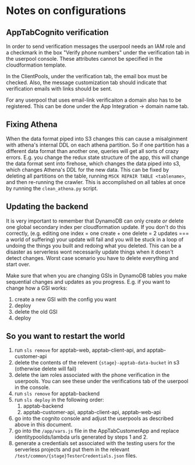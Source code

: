 Notes on configurations
=======================

AppTabCognito verification
--------------------------
In order to send verification messages the userpool needs an IAM role
and a checkmark in the box "Verify phone numbers" under the verification
tab in the userpool console. These attributes cannot be specified
in the cloudformation template.

In the ClientPools, under the verification tab, the email box must be checked.
Also, the message customization tab should indicate that verification emails with links
should be sent.

For any userpool that uses email-link verificaiton a domain also has to be registered. This can be done
under the App Integration -\> domain name tab.

Fixing Athena
-------------
When the data format piped into S3 changes this can cause a misalginment with athena's internal DDL on each athena partition.
So if one partition has a different data format than another one, queries will get all sorts of crazy errors. E.g. you 
change the redux state structure of the app, this will change the data format sent into firehose, which changes the data piped into 
s3, which changes Athena's DDL for the new data. This can be fixed by deleting all partitions on the table, running 
`MSCK REPAIR TABLE <tablename>`, and then re-running the crawler. This is accomplished on all tables at once by running
the `clean_athena.py` script. 

Updating the backend
--------------------
It is very important to remember that DynamoDB can only create *or* delete one global secondary index per cloudformation update.
If you don't do this correctly, (e.g. editing one index = one create + one delete = 2 updates === a world of suffering) your update will fail and you will be stuck in a loop of undoing the things you built and redoing 
what you deleted. This can be a disaster as serverless wont necessarily update things when it doesn't detect changes.
Worst case scenario you have to delete everything and start over. 

Make sure that when you are changing GSIs in DynamoDB tables you make sequential changes and updates as you progress. 
E.g. if you want to change how a GSI works:
1. create a new GSI with the config you want
2. deploy
3. delete the old GSI
4. deploy

So you want to restart the world
--------------------------------
1. run `sls remove` for apptab-web, apptab-client-api, and apptab-customer-api
2. delete the contents of the relevent `{stage}-apptab-data-bucket` in s3 (otherwise delete will fail)
3. delete the iam roles associated with the phone verification in the userpools. You can see these under the 
verifications tab of the userpool in the console.
2. run `sls remove` for apptab-backend
3. run `sls deploy` in the following order:
    1. apptab-backend
    2. apptab-customer-api, apptab-client-api, apptab-web-api
4. go into the cognito console and adjust the userpools as described above in this document.
5. go into the `/app/vars.js` file in the AppTabCustomerApp and replace identitypoolids/lambda urls generated
by steps 1 and 2. 
6. generate a credentials set associated with the testing users for the serverless projects and put them in the relevant
`/test/common/{stage}TesterCredentials.json` files. 